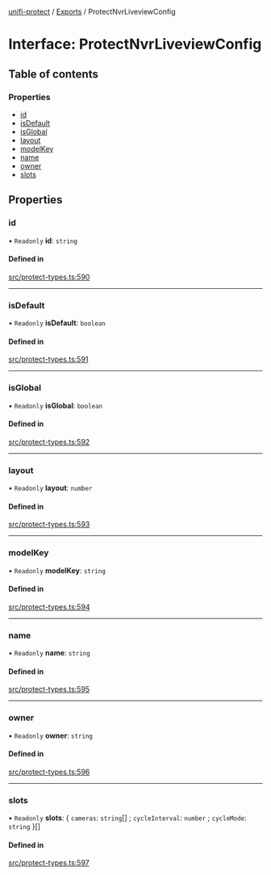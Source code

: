 [unifi-protect](../README.md) / [Exports](../modules.md) / ProtectNvrLiveviewConfig

# Interface: ProtectNvrLiveviewConfig

## Table of contents

### Properties

- [id](ProtectNvrLiveviewConfig.md#id)
- [isDefault](ProtectNvrLiveviewConfig.md#isdefault)
- [isGlobal](ProtectNvrLiveviewConfig.md#isglobal)
- [layout](ProtectNvrLiveviewConfig.md#layout)
- [modelKey](ProtectNvrLiveviewConfig.md#modelkey)
- [name](ProtectNvrLiveviewConfig.md#name)
- [owner](ProtectNvrLiveviewConfig.md#owner)
- [slots](ProtectNvrLiveviewConfig.md#slots)

## Properties

### id

• `Readonly` **id**: `string`

#### Defined in

[src/protect-types.ts:590](https://github.com/hjdhjd/unifi-protect/blob/28b6712/src/protect-types.ts#L590)

___

### isDefault

• `Readonly` **isDefault**: `boolean`

#### Defined in

[src/protect-types.ts:591](https://github.com/hjdhjd/unifi-protect/blob/28b6712/src/protect-types.ts#L591)

___

### isGlobal

• `Readonly` **isGlobal**: `boolean`

#### Defined in

[src/protect-types.ts:592](https://github.com/hjdhjd/unifi-protect/blob/28b6712/src/protect-types.ts#L592)

___

### layout

• `Readonly` **layout**: `number`

#### Defined in

[src/protect-types.ts:593](https://github.com/hjdhjd/unifi-protect/blob/28b6712/src/protect-types.ts#L593)

___

### modelKey

• `Readonly` **modelKey**: `string`

#### Defined in

[src/protect-types.ts:594](https://github.com/hjdhjd/unifi-protect/blob/28b6712/src/protect-types.ts#L594)

___

### name

• `Readonly` **name**: `string`

#### Defined in

[src/protect-types.ts:595](https://github.com/hjdhjd/unifi-protect/blob/28b6712/src/protect-types.ts#L595)

___

### owner

• `Readonly` **owner**: `string`

#### Defined in

[src/protect-types.ts:596](https://github.com/hjdhjd/unifi-protect/blob/28b6712/src/protect-types.ts#L596)

___

### slots

• `Readonly` **slots**: { `cameras`: `string`[] ; `cycleInterval`: `number` ; `cycleMode`: `string`  }[]

#### Defined in

[src/protect-types.ts:597](https://github.com/hjdhjd/unifi-protect/blob/28b6712/src/protect-types.ts#L597)

